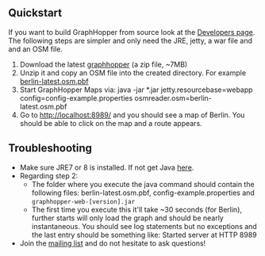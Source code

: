 ## Quickstart

If you want to build GraphHopper from source look at the [Developers page](../core/quickstart-from-source.md). 
The following steps are simpler and only need the JRE, jetty, a war file and and an OSM file.

 1. Download the latest [graphhopper](https://oss.sonatype.org/content/repositories/snapshots/com/graphhopper/graphhopper-web/0.3-SNAPSHOT/) (a zip file, ~7MB)
 2. Unzip it and copy an OSM file into the created directory. For example [berlin-latest.osm.pbf](http://download.geofabrik.de/europe/germany/berlin.html)
 3. Start GraphHopper Maps via: java -jar *.jar jetty.resourcebase=webapp config=config-example.properties osmreader.osm=berlin-latest.osm.pbf
 4. Go to [http://localhost:8989/](http://localhost:8989/) and you should see a map of Berlin. You should be able to click on the map and a route appears.


## Troubleshooting

 * Make sure JRE7 or 8 is installed. If not get Java [here](http://java.com).
 * Regarding step 2:
    * The folder where you execute the java command should contain the following files: berlin-latest.osm.pbf, config-example.properties and `graphhopper-web-[version].jar`
    * The first time you execute this it'll take ~30 seconds (for Berlin), further starts will only load the graph and should be nearly instantaneous. You should see log statements but no exceptions and the last entry should be something like: Started server at HTTP 8989
 * Join the [mailing list](http://graphhopper.com/#developers) and do not hesitate to ask questions!